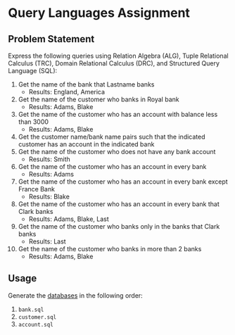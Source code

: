 # Query Languages Assignment

## Problem Statement 

Express the following queries using Relation Algebra (ALG), Tuple Relational Calculus (TRC), Domain Relational Calculus (DRC), and Structured Query Language (SQL): 

1. Get the name of the bank that Lastname banks
    - Results: England, America
2. Get the name of the customer who banks in Royal bank 
    - Results: Adams, Blake
3. Get the name of the customer who has an account with balance less than 3000
    - Results: Adams, Blake
4. Get the customer name/bank name pairs such that the indicated customer has an account in the indicated bank
5. Get the name of the customer who does not have any bank account
    - Results: Smith
6. Get the name of the customer who has an account in every bank
    - Results: Adams
7. Get the name of the customer who has an account in every bank except France Bank
    - Results: Blake
8. Get the name of the customer who has an account in every bank that Clark banks
    - Results: Adams, Blake, Last
9. Get the name of the customer who banks only in the banks that Clark banks
    - Results: Last
10. Get the name of the customer who banks in more than 2 banks
    - Results: Adams, Blake

## Usage

Generate the [databases](/assignments/query-languages/databases/) in the following order: 
1. `bank.sql`
2. `customer.sql`
3. `account.sql`

